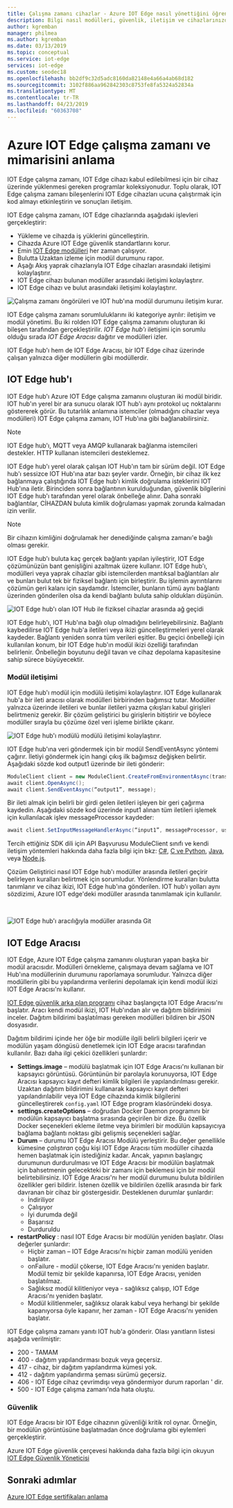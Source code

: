 ```yaml
---
title: Çalışma zamanı cihazlar - Azure IOT Edge nasıl yönettiğini öğrenin | Microsoft Docs
description: Bilgi nasıl modülleri, güvenlik, iletişim ve cihazlarınızda raporlama Azure IOT Edge çalışma zamanı tarafından yönetilir
author: kgremban
manager: philmea
ms.author: kgremban
ms.date: 03/13/2019
ms.topic: conceptual
ms.service: iot-edge
services: iot-edge
ms.custom: seodec18
ms.openlocfilehash: bb2df9c32d5adc8160da82148e4a66a4ab68d182
ms.sourcegitcommit: 3102f886aa962842303c8753fe8fa5324a52834a
ms.translationtype: MT
ms.contentlocale: tr-TR
ms.lasthandoff: 04/23/2019
ms.locfileid: "60363708"
---
```

# <a name="understand-the-azure-iot-edge-runtime-and-its-architecture"></a>Azure IOT Edge çalışma zamanı ve mimarisini anlama

IOT Edge çalışma zamanı, IOT Edge cihazı kabul edilebilmesi için bir cihaz üzerinde yüklenmesi gereken programlar koleksiyonudur. Toplu olarak, IOT Edge çalışma zamanı bileşenlerini IOT Edge cihazları ucuna çalıştırmak için kod almayı etkinleştirin ve sonuçları iletişim. 

IOT Edge çalışma zamanı, IOT Edge cihazlarında aşağıdaki işlevleri gerçekleştirir:

* Yükleme ve cihazda iş yüklerini güncelleştirin.
* Cihazda Azure IOT Edge güvenlik standartlarını korur.
* Emin [IOT Edge modülleri](iot-edge-modules.md) her zaman çalışıyor.
* Bulutta Uzaktan izleme için modül durumunu rapor.
* Aşağı Akış yaprak cihazlarıyla IOT Edge cihazları arasındaki iletişimi kolaylaştırır.
* IOT Edge cihazı bulunan modüller arasındaki iletişimi kolaylaştırır.
* IOT Edge cihazı ve bulut arasındaki iletişimi kolaylaştırır.

![Çalışma zamanı öngörüleri ve IOT hub'ına modül durumunu iletişim kurar.](./media/iot-edge-runtime/Pipeline.png)

IOT Edge çalışma zamanı sorumluluklarını iki kategoriye ayrılır: iletişim ve modül yönetimi. Bu iki rolden IOT Edge çalışma zamanını oluşturan iki bileşen tarafından gerçekleştirilir. *IOT Edge hub'ı* iletişimi için sorumlu olduğu sırada *IOT Edge Aracısı* dağıtır ve modülleri izler. 

IOT Edge hub'ı hem de IOT Edge Aracısı, bir IOT Edge cihaz üzerinde çalışan yalnızca diğer modüllerin gibi modüllerdir. 

## <a name="iot-edge-hub"></a>IOT Edge hub'ı

IOT Edge hub'ı Azure IOT Edge çalışma zamanını oluşturan iki modül biridir. IOT hub'ın yerel bir ara sunucu olarak IOT hub'ı aynı protokol uç noktalarını göstererek görür. Bu tutarlılık anlamına istemciler (olmadığını cihazlar veya modülleri) IOT Edge çalışma zamanı, IOT Hub'ına gibi bağlanabilirsiniz. 

>[!NOTE]
> IOT Edge hub'ı, MQTT veya AMQP kullanarak bağlanma istemcileri destekler. HTTP kullanan istemcileri desteklemez. 

IOT Edge hub'ı yerel olarak çalışan IOT Hub'ın tam bir sürüm değil. IOT Edge hub'ı sessizce IOT Hub'ına atar bazı şeyler vardır. Örneğin, bir cihaz ilk kez bağlanmaya çalıştığında IOT Edge hub'ı kimlik doğrulama isteklerini IOT Hub'ına iletir. Birinciden sonra bağlantının kurulduğundan, güvenlik bilgilerini IOT Edge hub'ı tarafından yerel olarak önbelleğe alınır. Daha sonraki bağlantılar, CİHAZDAN buluta kimlik doğrulaması yapmak zorunda kalmadan izin verilir. 

>[!NOTE]
>Bir cihazın kimliğini doğrulamak her denediğinde çalışma zamanı'e bağlı olması gerekir.

IOT Edge hub'ı buluta kaç gerçek bağlantı yapılan iyileştirir, IOT Edge çözümünüzün bant genişliğini azaltmak üzere kullanır. IOT Edge hub'ı, modülleri veya yaprak cihazlar gibi istemcilerden mantıksal bağlantıları alır ve bunları bulut tek bir fiziksel bağlantı için birleştirir. Bu işlemin ayrıntılarını çözümün geri kalanı için saydamdır. İstemciler, bunların tümü aynı bağlantı üzerinden gönderilen olsa da kendi bağlantı buluta sahip oldukları düşünün. 

![IOT Edge hub'ı olan IOT Hub ile fiziksel cihazlar arasında ağ geçidi](./media/iot-edge-runtime/Gateway.png)

IOT Edge hub'ı, IOT Hub'ına bağlı olup olmadığını belirleyebilirsiniz. Bağlantı kaybedilirse IOT Edge hub'a iletileri veya ikizi güncelleştirmeleri yerel olarak kaydeder. Bağlantı yeniden sonra tüm verileri eşitler. Bu geçici önbelleği için kullanılan konum, bir IOT Edge hub'ın modül ikizi özelliği tarafından belirlenir. Önbelleğin boyutunu değil tavan ve cihaz depolama kapasitesine sahip sürece büyüyecektir. 

### <a name="module-communication"></a>Modül iletişimi

IOT Edge hub'ı modül için modülü iletişimi kolaylaştırır. IOT Edge kullanarak hub'a bir ileti aracısı olarak modülleri birbirinden bağımsız tutar. Modüller yalnızca üzerinde iletileri ve bunlar iletileri yazma çıkışları kabul girişleri belirtmeniz gerekir. Bir çözüm geliştirici bu girişlerin bitiştirir ve böylece modüller sırayla bu çözüme özel veri işleme birlikte çıkarır. 

![IOT Edge hub'ı modülü modülü iletişimi kolaylaştırır.](./media/iot-edge-runtime/module-endpoints.png)

IOT Edge hub'ına veri göndermek için bir modül SendEventAsync yöntemi çağırır. İletiyi göndermek için hangi çıkış ilk bağımsız değişken belirtir. Aşağıdaki sözde kod output1 üzerinde bir ileti gönderir:

   ```csharp
   ModuleClient client = new ModuleClient.CreateFromEnvironmentAsync(transportSettings); 
   await client.OpenAsync(); 
   await client.SendEventAsync(“output1”, message); 
   ```

Bir ileti almak için belirli bir girdi gelen iletileri işleyen bir geri çağırma kaydedin. Aşağıdaki sözde kod üzerinde input1 alınan tüm iletileri işlemek için kullanılacak işlev messageProcessor kaydeder:

   ```csharp
   await client.SetInputMessageHandlerAsync(“input1”, messageProcessor, userContext);
   ```

Tercih ettiğiniz SDK dili için API Başvurusu ModuleClient sınıfı ve kendi iletişim yöntemleri hakkında daha fazla bilgi için bkz: [C#](https://docs.microsoft.com/dotnet/api/microsoft.azure.devices.client.moduleclient?view=azure-dotnet), [C ve Python](https://docs.microsoft.com/azure/iot-hub/iot-c-sdk-ref/iothub-module-client-h), [Java](https://docs.microsoft.com/java/api/com.microsoft.azure.sdk.iot.device.moduleclient?view=azure-java-stable), veya [Node.js](https://docs.microsoft.com/javascript/api/azure-iot-device/moduleclient?view=azure-node-latest).

Çözüm Geliştirici nasıl IOT Edge hub'ı modüller arasında iletileri geçirir belirleyen kuralları belirtmek için sorumludur. Yönlendirme kuralları bulutta tanımlanır ve cihaz ikizi, IOT Edge hub'ına gönderilen. IOT hub'ı yolları aynı sözdizimi, Azure IOT edge'deki modüller arasında tanımlamak için kullanılır. 

<!--- For more info on how to declare routes between modules, see []. --->   

![IOT Edge hub'ı aracılığıyla modüller arasında Git](./media/iot-edge-runtime/module-endpoints-with-routes.png)

## <a name="iot-edge-agent"></a>IOT Edge Aracısı

IOT Edge, Azure IOT Edge çalışma zamanını oluşturan yapan başka bir modül aracısıdır. Modülleri örnekleme, çalışmaya devam sağlama ve IOT Hub'ına modüllerinin durumunu raporlamaya sorumludur. Yalnızca diğer modüllerin gibi bu yapılandırma verilerini depolamak için kendi modül ikizi IOT Edge Aracısı'nı kullanır. 

[IOT Edge güvenlik arka plan programı](iot-edge-security-manager.md) cihaz başlangıçta IOT Edge Aracısı'nı başlatır. Aracı kendi modül ikizi, IOT Hub'ından alır ve dağıtım bildirimini inceler. Dağıtım bildirimi başlatılması gereken modülleri bildiren bir JSON dosyasıdır. 

Dağıtım bildirimi içinde her öğe bir modülle ilgili belirli bilgileri içerir ve modülün yaşam döngüsü denetlemek için IOT Edge aracısı tarafından kullanılır. Bazı daha ilgi çekici özellikleri şunlardır: 

* **Settings.image** – modülü başlatmak için IOT Edge Aracısı'nı kullanan bir kapsayıcı görüntüsü. Görüntünün bir parolayla korunuyorsa, IOT Edge Aracısı kapsayıcı kayıt defteri kimlik bilgileri ile yapılandırılması gerekir. Uzaktan dağıtım bildirimini kullanarak kapsayıcı kayıt defteri yapılandırılabilir veya IOT Edge cihazında kimlik bilgilerini güncelleştirerek `config.yaml` IOT Edge program klasöründeki dosya.
* **settings.createOptions** – doğrudan Docker Daemon programını bir modülün kapsayıcı başlatma sırasında geçirilen bir dize. Bu özellik Docker seçenekleri ekleme iletme veya birimleri bir modülün kapsayıcıya bağlama bağlantı noktası gibi gelişmiş seçenekleri sağlar.  
* **Durum** – durumu IOT Edge Aracısı Modülü yerleştirir. Bu değer genellikle kümesine *çalıştıran* çoğu kişi IOT Edge Aracısı tüm modüller cihazda hemen başlatmak için istediğiniz kadar. Ancak, yapının başlangıç durumunun durdurulması ve IOT Edge Aracısı bir modülün başlatmak için bahsetmenin gelecekteki bir zamanı için beklemesi için bir modül belirtebilirsiniz. IOT Edge Aracısı'nı her modül durumunu buluta bildirilen özellikler geri bildirir. İstenen özellik ve bildirilen özellik arasında bir fark davranan bir cihaz bir göstergesidir. Desteklenen durumlar şunlardır:
   * İndiriliyor
   * Çalışıyor
   * İyi durumda değil
   * Başarısız
   * Durduruldu
* **restartPolicy** : nasıl IOT Edge Aracısı bir modülün yeniden başlatır. Olası değerler şunlardır:
   * Hiçbir zaman – IOT Edge Aracısı'nı hiçbir zaman modülü yeniden başlatır.
   * onFailure - modül çökerse, IOT Edge Aracısı'nı yeniden başlatır. Modül temiz bir şekilde kapanırsa, IOT Edge Aracısı, yeniden başlatılmaz.
   * Sağlıksız modül kilitleniyor veya - sağlıksız çalışıp, IOT Edge Aracısı'nı yeniden başlatır.
   * Modül kilitlenmeler, sağlıksız olarak kabul veya herhangi bir şekilde kapanıyorsa öyle kapanır, her zaman - IOT Edge Aracısı'nı yeniden başlatır. 

IOT Edge çalışma zamanı yanıtı IOT hub'a gönderir. Olası yanıtların listesi aşağıda verilmiştir:
  * 200 - TAMAM
  * 400 - dağıtım yapılandırması bozuk veya geçersiz.
  * 417 - cihaz, bir dağıtım yapılandırma kümesi yok.
  * 412 - dağıtım yapılandırma şeması sürümü geçersiz.
  * 406 - IOT Edge cihaz çevrimdışı veya göndermiyor durum raporları ' dir.
  * 500 - IOT Edge çalışma zamanı'nda hata oluştu.

### <a name="security"></a>Güvenlik

IOT Edge Aracısı bir IOT Edge cihazının güvenliği kritik rol oynar. Örneğin, bir modülün görüntüsüne başlatmadan önce doğrulama gibi eylemleri gerçekleştirir. 

Azure IOT Edge güvenlik çerçevesi hakkında daha fazla bilgi için okuyun [IOT Edge Güvenlik Yöneticisi](iot-edge-security-manager.md)

## <a name="next-steps"></a>Sonraki adımlar

[Azure IOT Edge sertifikaları anlama](iot-edge-certs.md)
